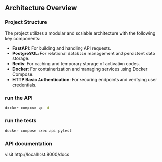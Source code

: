 ## Architecture Overview

### Project Structure

The project utilizes a modular and scalable architecture with the following key components:

- **FastAPI**: For building and handling API requests.
- **PostgreSQL**: For relational database management and persistent data storage.
- **Redis**: For caching and temporary storage of activation codes.
- **Docker**: For containerization and managing services using Docker Compose.
- **HTTP Basic Authentication**: For securing endpoints and verifying user credentials.

### run the API

```bash
docker compose up -d
```

### run the tests

```bash
docker compose exec api pytest
```

### API documentation

visit http://localhost:8000/docs

